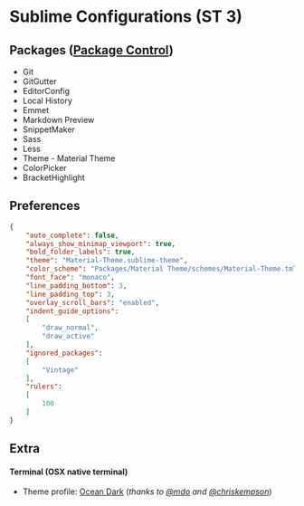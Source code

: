 # Sublime Configurations (ST 3)

## Packages ([Package Control](https://packagecontrol.io))
 - Git
 - GitGutter
 - EditorConfig
 - Local History
 - Emmet
 - Markdown Preview
 - SnippetMaker
 - Sass
 - Less
 - Theme - Material Theme
 - ColorPicker
 - BracketHighlight

## Preferences
```json
{
	"auto_complete": false,
	"always_show_minimap_viewport": true,
	"bold_folder_labels": true,
	"theme": "Material-Theme.sublime-theme",
	"color_scheme": "Packages/Material Theme/schemes/Material-Theme.tmTheme",
	"font_face": "monaco",
	"line_padding_bottom": 3,
	"line_padding_top": 3,
	"overlay_scroll_bars": "enabled",
	"indent_guide_options":
	[
		"draw_normal",
		"draw_active"
	],
	"ignored_packages":
	[
		"Vintage"
	],
	"rulers":
	[
		100
	]
}

```

## Extra
#### Terminal (OSX native terminal)

- Theme profile: [Ocean Dark](terminal/terminal-ocean-dark.terminal) (_thanks to [@mdo][ghMdo] and [@chriskempson][ghChrisKempson]_)



[ghMdo]: https://github.com/mdo/ocean-terminal
[ghChrisKempson]: https://github.com/chriskempson/base16
